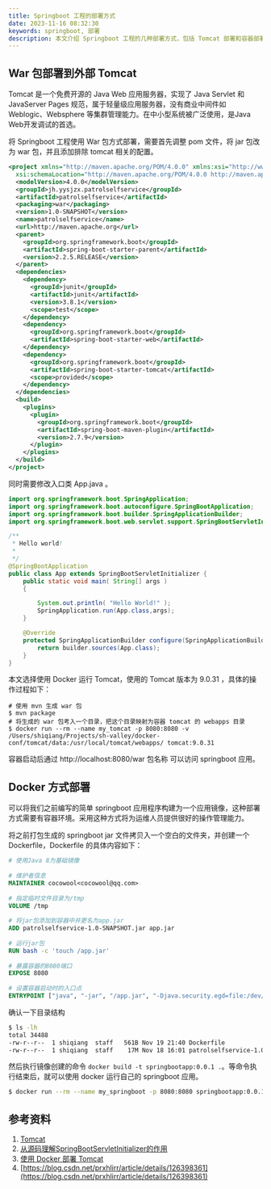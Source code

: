 ```yaml
---
title: Springboot 工程的部署方式
date: 2023-11-16 08:32:30
keywords: springboot, 部署
description: 本文介绍 Springboot 工程的几种部署方式，包括 Tomcat 部署和容器部署。
---
```


## War 包部署到外部 Tomcat

Tomcat 是一个免费开源的 Java Web 应用服务器，实现了 Java Servlet 和 JavaServer Pages 规范，属于轻量级应用服务器，没有商业中间件如 Weblogic、Websphere 等集群管理能力。在中小型系统被广泛使用，是Java Web开发调试的首选。

将 Springboot 工程使用 War 包方式部署，需要首先调整  pom 文件，将 jar 包改为 war 包，并且添加排除 tomcat 相关的配置。

```xml
<project xmlns="http://maven.apache.org/POM/4.0.0" xmlns:xsi="http://www.w3.org/2001/XMLSchema-instance"
  xsi:schemaLocation="http://maven.apache.org/POM/4.0.0 http://maven.apache.org/maven-v4_0_0.xsd">
  <modelVersion>4.0.0</modelVersion>
  <groupId>jh.yysjzx.patrolselfservice</groupId>
  <artifactId>patrolselfservice</artifactId>
  <packaging>war</packaging>
  <version>1.0-SNAPSHOT</version>
  <name>patrolselfservice</name>
  <url>http://maven.apache.org</url>
  <parent>
    <groupId>org.springframework.boot</groupId>
    <artifactId>spring-boot-starter-parent</artifactId>
    <version>2.2.5.RELEASE</version>
  </parent>
  <dependencies>
    <dependency>
      <groupId>junit</groupId>
      <artifactId>junit</artifactId>
      <version>3.8.1</version>
      <scope>test</scope>
    </dependency>
    <dependency>
      <groupId>org.springframework.boot</groupId>
      <artifactId>spring-boot-starter-web</artifactId>
    </dependency>
    <dependency>
      <groupId>org.springframework.boot</groupId>
      <artifactId>spring-boot-starter-tomcat</artifactId>
      <scope>provided</scope>
    </dependency>
  </dependencies>
  <build>
    <plugins>
      <plugin>
        <groupId>org.springframework.boot</groupId>
        <artifactId>spring-boot-maven-plugin</artifactId>
        <version>2.7.9</version>
      </plugin>
    </plugins>
  </build>
</project>
```

同时需要修改入口类 App.java 。
```java
import org.springframework.boot.SpringApplication;
import org.springframework.boot.autoconfigure.SpringBootApplication;
import org.springframework.boot.builder.SpringApplicationBuilder;
import org.springframework.boot.web.servlet.support.SpringBootServletInitializer;

/**
 * Hello world!
 *
 */
@SpringBootApplication
public class App extends SpringBootServletInitializer {
    public static void main( String[] args )
    {

        System.out.println( "Hello World!" );
        SpringApplication.run(App.class,args);
    }

    @Override
    protected SpringApplicationBuilder configure(SpringApplicationBuilder builder){
        return builder.sources(App.class);
    }
}
```

本文选择使用 Docker 运行 Tomcat，使用的 Tomcat 版本为 9.0.31 ，具体的操作过程如下：
```
# 使用 mvn 生成 war 包
$ mvn package
# 将生成的 war 包考入一个目录，把这个目录映射为容器 tomcat 的 webapps 目录
$ docker run --rm --name my_tomcat -p 8080:8080 -v /Users/shiqiang/Projects/sh-valley/docker-conf/tomcat/data:/usr/local/tomcat/webapps/ tomcat:9.0.31
```

容器启动后通过 http://localhost:8080/war 包名称 可以访问 springboot 应用。

## Docker 方式部署

可以将我们之前编写的简单 springboot 应用程序构建为一个应用镜像，这种部署方式需要有容器环境。采用这种方式将为运维人员提供很好的操作管理能力。

将之前打包生成的 springboot jar 文件拷贝入一个空白的文件夹，并创建一个 Dockerfile，Dockerfile 的具体内容如下：

```Dockerfile
# 使用Java 8为基础镜像                                                     FROM openjdk:8 
  
# 维护者信息  
MAINTAINER cocowool<cocowool@qq.com>  
  
# 指定临时文件目录为/tmp  
VOLUME /tmp  
  
# 将jar包添加到容器中并更名为app.jar  
ADD patrolselfservice-1.0-SNAPSHOT.jar app.jar  
  
# 运行jar包  
RUN bash -c 'touch /app.jar'  
  
# 暴露容器的8080端口  
EXPOSE 8080  
  
# 设置容器启动时的入口点  
ENTRYPOINT ["java", "-jar", "/app.jar", "-Djava.security.egd=file:/dev/./urandom", "--spring.profiles.active=test", "--server.port=8080", "> /log/app.log"]
```

确认一下目录结构
```sh
$ ls -lh 
total 34488
-rw-r--r--  1 shiqiang  staff   561B Nov 19 21:40 Dockerfile
-rw-r--r--  1 shiqiang  staff    17M Nov 18 16:01 patrolselfservice-1.0-SNAPSHOT.jar
```

然后执行镜像创建的命令 `docker build -t springbootapp:0.0.1 .`。等命令执行结束后，就可以使用 docker 运行自己的 springboot 应用。

```sh
$ docker run --rm --name my_springboot -p 8080:8080 springbootapp:0.0.1
```

## 参考资料

1. [Tomcat](https://tomcat.apache.org/)
2. [从源码理解SpringBootServletInitializer的作用](https://blog.csdn.net/qq_43799161/article/details/125315579)
3. [使用 Docker 部署 Tomcat](https://blog.csdn.net/jks212454/article/details/130672006)
4. [https://blog.csdn.net/prxhlirr/article/details/126398361](https://blog.csdn.net/prxhlirr/article/details/126398361)
